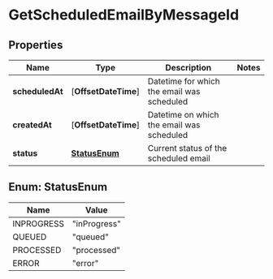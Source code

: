 
# GetScheduledEmailByMessageId

## Properties
Name | Type | Description | Notes
------------ | ------------- | ------------- | -------------
**scheduledAt** | [**OffsetDateTime**] | Datetime for which the email was scheduled | 
**createdAt** | [**OffsetDateTime**] | Datetime on which the email was scheduled | 
**status** | [**StatusEnum**](#StatusEnum) | Current status of the scheduled email | 


<a name="StatusEnum"></a>
## Enum: StatusEnum
Name | Value
---- | -----
INPROGRESS | &quot;inProgress&quot;
QUEUED | &quot;queued&quot;
PROCESSED | &quot;processed&quot;
ERROR | &quot;error&quot;



